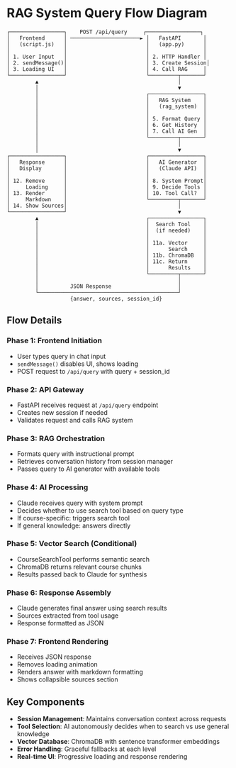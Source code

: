 # RAG System Query Flow Diagram

```
┌─────────────────┐    POST /api/query     ┌─────────────────┐
│   Frontend      │ ──────────────────────► │   FastAPI       │
│   (script.js)   │                         │   (app.py)      │
│                 │                         │                 │
│ 1. User Input   │                         │ 2. HTTP Handler │
│ 2. sendMessage()│                         │ 3. Create Session│
│ 3. Loading UI   │                         │ 4. Call RAG     │
└─────────────────┘                         └─────────┬───────┘
         ▲                                            │
         │                                            ▼
         │                                  ┌─────────────────┐
         │                                  │   RAG System    │
         │                                  │   (rag_system)  │
         │                                  │                 │
         │                                  │ 5. Format Query │
         │                                  │ 6. Get History  │
         │                                  │ 7. Call AI Gen  │
         │                                  └─────────┬───────┘
         │                                            │
         │                                            ▼
┌─────────────────┐                         ┌─────────────────┐
│   Response      │                         │   AI Generator  │
│   Display       │                         │   (Claude API)  │
│                 │                         │                 │
│ 12. Remove      │                         │ 8. System Prompt│
│     Loading     │                         │ 9. Decide Tools │
│ 13. Render      │                         │ 10. Tool Call?  │
│     Markdown    │                         └─────────┬───────┘
│ 14. Show Sources│                                   │
└─────────────────┘                                   ▼
         ▲                                  ┌─────────────────┐
         │                                  │  Search Tool    │
         │                                  │  (if needed)    │
         │                                  │                 │
         │                                  │ 11a. Vector     │
         │                                  │      Search     │
         │                                  │ 11b. ChromaDB   │
         │                                  │ 11c. Return     │
         │                                  │      Results    │
         │                                  └─────────┬───────┘
         │                                            │
         │          JSON Response                     │
         └────────────────────────────────────────────┘
                    {answer, sources, session_id}
```

## Flow Details

### Phase 1: Frontend Initiation
- User types query in chat input
- `sendMessage()` disables UI, shows loading
- POST request to `/api/query` with query + session_id

### Phase 2: API Gateway
- FastAPI receives request at `/api/query` endpoint
- Creates new session if needed
- Validates request and calls RAG system

### Phase 3: RAG Orchestration
- Formats query with instructional prompt
- Retrieves conversation history from session manager
- Passes query to AI generator with available tools

### Phase 4: AI Processing
- Claude receives query with system prompt
- Decides whether to use search tool based on query type
- If course-specific: triggers search tool
- If general knowledge: answers directly

### Phase 5: Vector Search (Conditional)
- CourseSearchTool performs semantic search
- ChromaDB returns relevant course chunks
- Results passed back to Claude for synthesis

### Phase 6: Response Assembly
- Claude generates final answer using search results
- Sources extracted from tool usage
- Response formatted as JSON

### Phase 7: Frontend Rendering
- Receives JSON response
- Removes loading animation
- Renders answer with markdown formatting
- Shows collapsible sources section

## Key Components

- **Session Management**: Maintains conversation context across requests
- **Tool Selection**: AI autonomously decides when to search vs use general knowledge
- **Vector Database**: ChromaDB with sentence transformer embeddings
- **Error Handling**: Graceful fallbacks at each level
- **Real-time UI**: Progressive loading and response rendering